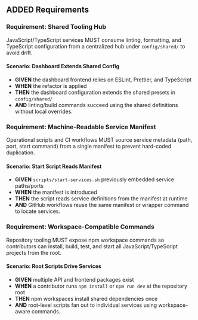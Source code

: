 ## ADDED Requirements

### Requirement: Shared Tooling Hub
JavaScript/TypeScript services MUST consume linting, formatting, and TypeScript configuration from a centralized hub under `config/shared/` to avoid drift.

#### Scenario: Dashboard Extends Shared Config
- **GIVEN** the dashboard frontend relies on ESLint, Prettier, and TypeScript
- **WHEN** the refactor is applied
- **THEN** the dashboard configuration extends the shared presets in `config/shared/`
- **AND** linting/build commands succeed using the shared definitions without local overrides.

### Requirement: Machine-Readable Service Manifest
Operational scripts and CI workflows MUST source service metadata (path, port, start command) from a single manifest to prevent hard-coded duplication.

#### Scenario: Start Script Reads Manifest
- **GIVEN** `scripts/start-services.sh` previously embedded service paths/ports
- **WHEN** the manifest is introduced
- **THEN** the script reads service definitions from the manifest at runtime
- **AND** GitHub workflows reuse the same manifest or wrapper command to locate services.

### Requirement: Workspace-Compatible Commands
Repository tooling MUST expose npm workspace commands so contributors can install, build, test, and start all JavaScript/TypeScript projects from the root.

#### Scenario: Root Scripts Drive Services
- **GIVEN** multiple API and frontend packages exist
- **WHEN** a contributor runs `npm install` or `npm run dev` at the repository root
- **THEN** npm workspaces install shared dependencies once
- **AND** root-level scripts fan out to individual services using workspace-aware commands.
